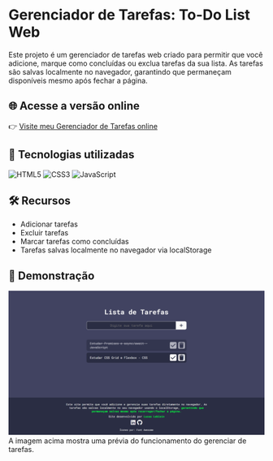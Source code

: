 # Gerenciador de Tarefas: To-Do List Web

Este projeto é um gerenciador de tarefas web criado para permitir que você adicione, marque como concluídas ou exclua tarefas da sua lista. As tarefas são salvas localmente no navegador, garantindo que permaneçam disponíveis mesmo após fechar a página.

## 🌐 Acesse a versão online
👉 [Visite meu Gerenciador de Tarefas online](https://lucas-ldev.github.io/)

## 🚀 Tecnologias utilizadas
![HTML5](https://img.shields.io/badge/HTML5-E34F26?style=for-the-badge&logo=html5&logoColor=white) 
![CSS3](https://img.shields.io/badge/CSS3-1572B6?style=for-the-badge&logo=css3&logoColor=white)
![JavaScript](https://img.shields.io/badge/JavaScript-F7DF1E?style=for-the-badge&logo=javascript&logoColor=black)

## 🛠️ Recursos
- Adicionar tarefas
- Excluir tarefas
- Marcar tarefas como concluídas
- Tarefas salvas localmente no navegador via localStorage

## 🌟 Demonstração  
<img src="assets/demonstration.png" alt="Captura de Tela do Portfólio" width="600">  
A imagem acima mostra uma prévia do funcionamento do gerenciar de tarefas.